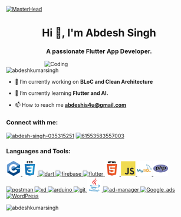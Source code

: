 [![MasterHead](https://media.licdn.com/dms/image/D4D16AQEboU9NBeo9jQ/profile-displaybackgroundimage-shrink_350_1400/0/1716345560274?e=1724284800&v=beta&t=-udxc-l80iIJzmLUClbonoiY6tvU8hlng1z-EbWgk6Q)]()
<h1 align="center">Hi 👋, I'm Abdesh Singh</h1>
<h3 align="center">A passionate Flutter App Developer.</h3>

<img align="right" alt="Coding" width="400" src="https://user-images.githubusercontent.com/69011963/137184767-79a13ec7-1bb3-4341-a6da-3a149c9c159a.gif">
<p align="left"> <img src="https://komarev.com/ghpvc/?username=abdeshkumarsingh&label=Profile%20views&color=0e75b6&style=flat" alt="abdeshkumarsingh" /> </p>

- 🔭 I’m currently working on **BLoC and Clean Architecture**

- 🌱 I’m currently learning **Flutter and AI.**

- 📫 How to reach me **abdeshis4u@gmail.com**

<h3 align="left">Connect with me:</h3>
<p align="left">
<a href="https://linkedin.com/in/abdesh-singh-035315251" target="blank"><img align="center" src="https://raw.githubusercontent.com/rahuldkjain/github-profile-readme-generator/master/src/images/icons/Social/linked-in-alt.svg" alt="abdesh-singh-035315251" height="30" width="40" /></a>
<a href="https://fb.com/61553583557003" target="blank"><img align="center" src="https://raw.githubusercontent.com/rahuldkjain/github-profile-readme-generator/master/src/images/icons/Social/facebook.svg" alt="61553583557003" height="30" width="40" /></a>
</p>

<h3 align="left">Languages and Tools:</h3>
<p align="left"> <a href="https://www.w3schools.com/cpp/" target="_blank" rel="noreferrer"> <img src="https://raw.githubusercontent.com/devicons/devicon/master/icons/cplusplus/cplusplus-original.svg" alt="cplusplus" width="40" height="40"/> </a> <a href="https://www.w3schools.com/css/" target="_blank" rel="noreferrer"> <img src="https://raw.githubusercontent.com/devicons/devicon/master/icons/css3/css3-original-wordmark.svg" alt="css3" width="40" height="40"/> </a> <a href="https://dart.dev" target="_blank" rel="noreferrer"> <img src="https://www.vectorlogo.zone/logos/dartlang/dartlang-icon.svg" alt="dart" width="40" height="40"/> </a> <a href="https://firebase.google.com/" target="_blank" rel="noreferrer"> <img src="https://www.vectorlogo.zone/logos/firebase/firebase-icon.svg" alt="firebase" width="40" height="40"/> </a> <a href="https://flutter.dev" target="_blank" rel="noreferrer"> <img src="https://www.vectorlogo.zone/logos/flutterio/flutterio-icon.svg" alt="flutter" width="40" height="40"/> </a> <a href="https://www.w3.org/html/" target="_blank" rel="noreferrer"> <img src="https://raw.githubusercontent.com/devicons/devicon/master/icons/html5/html5-original-wordmark.svg" alt="html5" width="40" height="40"/> </a> <a href="https://developer.mozilla.org/en-US/docs/Web/JavaScript" target="_blank" rel="noreferrer"> <img src="https://raw.githubusercontent.com/devicons/devicon/master/icons/javascript/javascript-original.svg" alt="javascript" width="40" height="40"/> </a>  <a href="https://www.mysql.com/" target="_blank" rel="noreferrer"> <img src="https://raw.githubusercontent.com/devicons/devicon/master/icons/mysql/mysql-original-wordmark.svg" alt="mysql" width="40" height="40"/> </a> <a href="https://www.php.net" target="_blank" rel="noreferrer"> <img src="https://raw.githubusercontent.com/devicons/devicon/master/icons/php/php-original.svg" alt="php" width="40" height="40"/> </a> <a href="https://postman.com" target="_blank" rel="noreferrer"> <img src="https://www.vectorlogo.zone/logos/getpostman/getpostman-icon.svg" alt="postman" width="40" height="40"/> </a> <a href="https://www.adobe.com/products/xd.html" target="_blank" rel="noreferrer"> <img src="https://cdn.iconscout.com/icon/premium/png-256-thumb/adobe-adobe-xd-2522531-2132719.png?f=webp&w=256" alt="xd" width="40" height="40"/> </a> <a href="https://www.arduino.cc/" target="_blank" rel="noreferrer"> <img src="https://cdn.worldvectorlogo.com/logos/arduino-1.svg" alt="arduino" width="40" height="40"/> </a> <a href="https://git-scm.com/" target="_blank" rel="noreferrer"> <img src="https://www.vectorlogo.zone/logos/git-scm/git-scm-icon.svg" alt="git" width="40" height="40"/> </a> <a href="https://www.java.com" target="_blank" rel="noreferrer"> <img src="https://raw.githubusercontent.com/devicons/devicon/master/icons/java/java-original.svg" alt="java" width="40" height="40"/> </a> <a href="https://admanager.google.com/" target="_blank" rel="noreferrer"> <img src="https://seeklogo.com/images/G/google-ad-manager-logo-23DF24801A-seeklogo.com.png" alt="ad-manager" width="40" height="40"/> </a> <a href="https://ads.google.com/" target="_blank" rel="noreferrer"> <img src="https://e7.pngegg.com/pngimages/575/887/png-clipart-google-ads-thumbnail-tech-companies.png" alt="Google_ads" width="40" height="40"/> </a> <a href="https://wordpress.com/" target="_blank" rel="noreferrer"> <img src="https://upload.wikimedia.org/wikipedia/commons/9/93/Wordpress_Blue_logo.png" alt="WordPress" width="40" height="40"/> </a> </p>

<p><img align="center" src="https://github-readme-stats.vercel.app/api/top-langs?username=abdeshkumarsingh&show_icons=true&locale=en&layout=compact" alt="abdeshkumarsingh" /></p>
